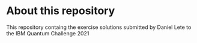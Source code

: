 # About this repository

This repository containg the exercise solutions submitted by Daniel Lete to the IBM Quantum Challenge 2021
